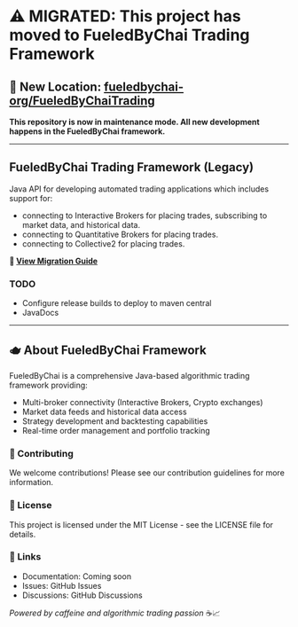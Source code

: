 # ⚠️ MIGRATED: This project has moved to FueledByChai Trading Framework

## 🚀 **New Location: [fueledbychai-org/FueledByChaiTrading](https://github.com/fueledbychai-org/FueledByChaiTrading)**

**This repository is now in maintenance mode. All new development happens in the FueledByChai framework.**

---

## FueledByChai Trading Framework (Legacy)

Java API for developing automated trading applications which includes support for:

- connecting to Interactive Brokers for placing trades, subscribing to market data, and historical data.
- connecting to Quantitative Brokers for placing trades.
- connecting to Collective2 for placing trades.

**📖 [View Migration Guide](./MIGRATION_NOTICE.md)**

### TODO

- Configure release builds to deploy to maven central
- JavaDocs


---

## 🫖 About FueledByChai Framework

FueledByChai is a comprehensive Java-based algorithmic trading framework providing:
- Multi-broker connectivity (Interactive Brokers, Crypto exchanges)
- Market data feeds and historical data access
- Strategy development and backtesting capabilities
- Real-time order management and portfolio tracking

### 🤝 Contributing
We welcome contributions! Please see our contribution guidelines for more information.

### 📄 License
This project is licensed under the MIT License - see the LICENSE file for details.

### 🔗 Links
- Documentation: Coming soon
- Issues: GitHub Issues
- Discussions: GitHub Discussions

*Powered by caffeine and algorithmic trading passion* ☕📈
